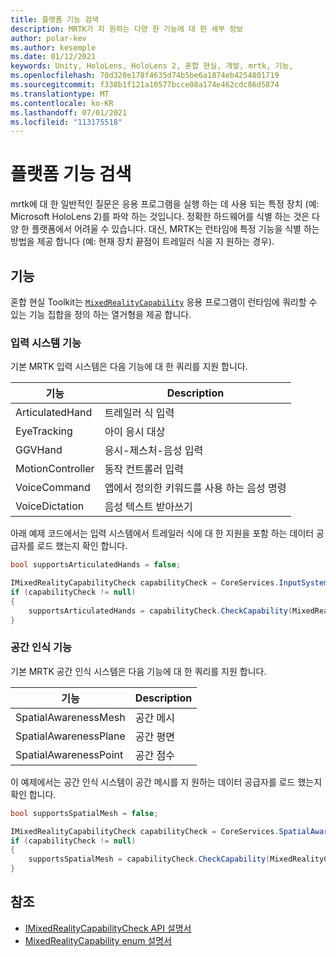 ```yaml
---
title: 플랫폼 기능 검색
description: MRTK가 지 원하는 다양 한 기능에 대 한 세부 정보
author: polar-kev
ms.author: kesemple
ms.date: 01/12/2021
keywords: Unity, HoloLens, HoloLens 2, 혼합 현실, 개발, mrtk, 기능,
ms.openlocfilehash: 70d320e178f4635d74b5be6a1874eb4254801719
ms.sourcegitcommit: f338b1f121a10577bcce08a174e462cdc86d5874
ms.translationtype: MT
ms.contentlocale: ko-KR
ms.lasthandoff: 07/01/2021
ms.locfileid: "113175518"
---
```

# <a name="detecting-platform-capabilities"></a>플랫폼 기능 검색

mrtk에 대 한 일반적인 질문은 응용 프로그램을 실행 하는 데 사용 되는 특정 장치 (예: Microsoft HoloLens 2)를 파악 하는 것입니다. 정확한 하드웨어를 식별 하는 것은 다양 한 플랫폼에서 어려울 수 있습니다. 대신, MRTK는 런타임에 특정 기능을 식별 하는 방법을 제공 합니다 (예: 현재 장치 끝점이 트레일러 식을 지 원하는 경우).

## <a name="capabilities"></a>기능

혼합 현실 Toolkit는 [`MixedRealityCapability`](xref:Microsoft.MixedReality.Toolkit.MixedRealityCapability) 응용 프로그램이 런타임에 쿼리할 수 있는 기능 집합을 정의 하는 열거형을 제공 합니다.

### <a name="input-system-capabilities"></a>입력 시스템 기능

기본 MRTK 입력 시스템은 다음 기능에 대 한 쿼리를 지원 합니다.

| 기능 | Description |
|---|---|
| ArticulatedHand | 트레일러 식 입력 |
| EyeTracking | 아이 응시 대상 |
| GGVHand | 응시-제스처-음성 입력 |
| MotionController | 동작 컨트롤러 입력 |
| VoiceCommand | 앱에서 정의한 키워드를 사용 하는 음성 명령 |
| VoiceDictation | 음성 텍스트 받아쓰기 |

아래 예제 코드에서는 입력 시스템에서 트레일러 식에 대 한 지원을 포함 하는 데이터 공급자를 로드 했는지 확인 합니다.

```c#
bool supportsArticulatedHands = false;

IMixedRealityCapabilityCheck capabilityCheck = CoreServices.InputSystem as IMixedRealityCapabilityCheck;
if (capabilityCheck != null)
{
    supportsArticulatedHands = capabilityCheck.CheckCapability(MixedRealityCapability.ArticulatedHand);
}
```

### <a name="spatial-awareness-capabilities"></a>공간 인식 기능

기본 MRTK 공간 인식 시스템은 다음 기능에 대 한 쿼리를 지원 합니다.

| 기능 | Description |
|---|---|
| SpatialAwarenessMesh | 공간 메시 |
| SpatialAwarenessPlane | 공간 평면 |
| SpatialAwarenessPoint | 공간 점수 |

이 예제에서는 공간 인식 시스템이 공간 메시를 지 원하는 데이터 공급자를 로드 했는지 확인 합니다.

```c#
bool supportsSpatialMesh = false;

IMixedRealityCapabilityCheck capabilityCheck = CoreServices.SpatialAwarenessSystem as IMixedRealityCapabilityCheck;
if (capabilityCheck != null)
{
    supportsSpatialMesh = capabilityCheck.CheckCapability(MixedRealityCapability.SpatialAwarenessMesh);
}
```

## <a name="see-also"></a>참조

- [IMixedRealityCapabilityCheck API 설명서](xref:Microsoft.MixedReality.Toolkit.IMixedRealityCapabilityCheck)
- [MixedRealityCapability enum 설명서](xref:Microsoft.MixedReality.Toolkit.MixedRealityCapability)

